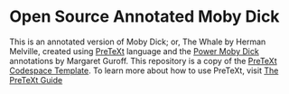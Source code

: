 # Open Source Annotated Moby Dick

This is an annotated version of Moby Dick; or, The Whale by Herman Melville, created using [PreTeXt](https://pretextbook.org) language and the [Power Moby Dick](http://www.powermobydick.com/) annotations by Margaret Guroff. This repository is a copy of the [PreTeXt Codespace Template](https://github.com/PreTeXtBook/pretext-codespace). To learn more about how to use PreTeXt, visit [The PreTeXt Guide](https://pretextbook.org/doc/guide/html/guide-toc.html)


